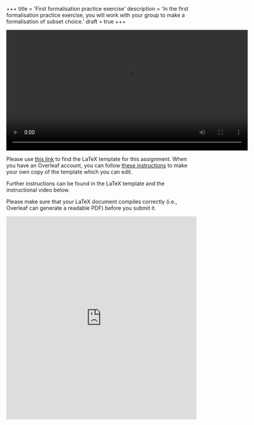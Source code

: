 +++
title = 'First formalisation practice exercise'
description = 'In the first formalisation practice exercise, you will work with your group to make a formalisation of subset choice.'
draft = true
+++

<div style="text-align: center;">
    <video
        id="my-player"
        class="video-js vjs-fluid"
        width="640"
        controls
        preload="auto"
        data-setup=''>
    <source src="https://surfdrive.surf.nl/files/index.php/s/vah3QUqUgykBJ8P/download" type="video/mp4"></source>
    <p class="vjs-no-js">
        To view this video please enable JavaScript, and consider upgrading to a
        web browser that
        <a href="https://videojs.com/html5-video-support/" target="_blank">
        supports HTML5 video
        </a>
    </p>
    </video>
</div>

Please use [this link](https://www.overleaf.com/read/fdfngmkytwwq#c3730d) to find the LaTeX template for this assignment. When you have an Overleaf account, you can follow [these instructions](https://www.overleaf.com/learn/how-to/Copying_a_project#Making_a_copy_of_a_project) to make your own copy of the template which you can edit.

Further instructions can be found in the LaTeX template and the instructional video below.

Please make sure that your LaTeX document compiles correctly (i.e., Overleaf can generate a readable PDF) before you submit it.

<iframe
    id="JotFormIFrame-241832152463351"
    title="Assignment Submission Form Tools for Theory Workshop"
    onload="window.parent.scrollTo(0,0)"
    allowtransparency="true"
    allow="geolocation; microphone; camera; fullscreen"
    src="https://form.jotform.com/241832152463351"
    frameborder="0"
    style="min-width:100%;max-width:100%;height:539px;border:none;"
    scrolling="no"
>
</iframe>
<script src='https://cdn.jotfor.ms/s/umd/latest/for-form-embed-handler.js'></script>
<script>window.jotformEmbedHandler("iframe[id='JotFormIFrame-241832152463351']", "https://form.jotform.com/")</script>
